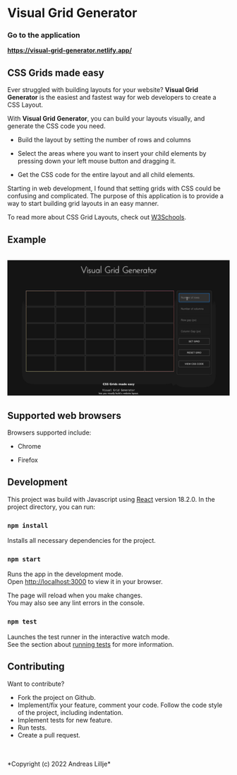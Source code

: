 # Visual Grid Generator
### Go to the application
**https://visual-grid-generator.netlify.app/**

## CSS Grids made easy
Ever struggled with building layouts for your website?
**Visual Grid Generator** is the easiest and fastest way for web developers to create a CSS Layout.

With **Visual Grid Generator**, you can build your layouts visually, and generate the CSS code you need. 

* Build the layout by setting the number of rows and columns

* Select the areas where you want to insert your child elements by pressing down your left mouse button and dragging it. 

* Get the CSS code for the entire layout and all child elements.

Starting in web development, I found that setting grids with CSS could be confusing and complicated. 
The purpose of this application is to provide a way to start building grid layouts in an easy manner. 

To read more about CSS Grid Layouts, check out <a href="https://www.w3schools.com/css/css_grid.asp" alt="W3Schools" target="_blank">W3Schools</a>.
## Example
<br>
<img src="./release/img/examples/visual-grid-generator-example.gif" alt="example" width="800px">
<br>

## Supported web browsers
Browsers supported include: 

* Chrome

* Firefox

## Development

This project was build with Javascript using <a href="https://reactjs.org/" target="_blank">React</a> version 18.2.0.
In the project directory, you can run:

### `npm install`
Installs all necessary dependencies for the project.

### `npm start`

Runs the app in the development mode.\
Open [http://localhost:3000](http://localhost:3000) to view it in your browser.

The page will reload when you make changes.\
You may also see any lint errors in the console.

### `npm test`

Launches the test runner in the interactive watch mode.\
See the section about [running tests](https://facebook.github.io/create-react-app/docs/running-tests) for more information.


## Contributing

Want to contribute?

* Fork the project on Github.
* Implement/fix your feature, comment your code. Follow the code style of the project, including indentation.
* Implement tests for new feature.
* Run tests.
* Create a pull request.
<br>
<br>
*Copyright (c) 2022 Andreas Lillje*
